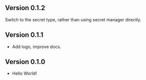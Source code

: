 ## Version 0.1.2
Switch to the secret type, rather than using secret manager directly.
## Version 0.1.1
- Add logo, improve docs.
## Version 0.1.0
- Hello World!